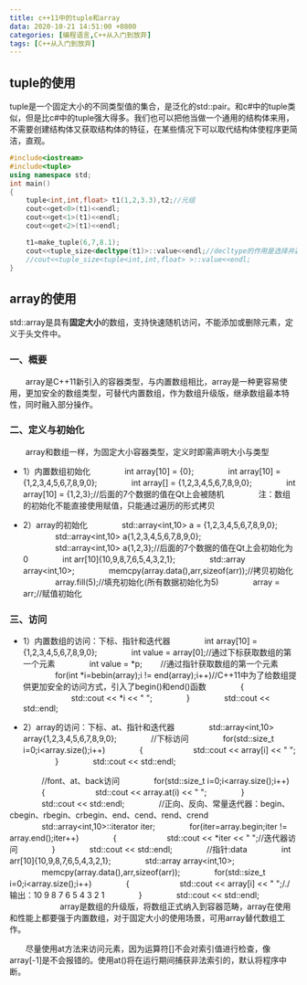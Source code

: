 ```yaml
---
title: c++11中的tuple和array
data: 2020-10-21 14:51:00 +0800
categories: [编程语言,C++从入门到放弃]
tags: [C++从入门到放弃]
---
```

## tuple的使用

tuple是一个固定大小的不同类型值的集合，是泛化的std::pair。和c#中的tuple类似，但是比c#中的tuple强大得多。我们也可以把他当做一个通用的结构体来用，不需要创建结构体又获取结构体的特征，在某些情况下可以取代结构体使程序更简洁，直观。

~~~C++
#include<iostream>
#include<tuple>
using namespace std;
int main()
{
    tuple<int,int,float> t1(1,2,3.3),t2;//元组
    cout<<get<0>(t1)<<endl;
    cout<<get<1>(t1)<<endl;
    cout<<get<2>(t1)<<endl;

    t1=make_tuple(6,7,8.1);
    cout<<tuple_size<decltype(t1)>::value<<endl;//decltype的作用是选择并返回操作数的数据类型
    //cout<<tuple_size<tuple<int,int,float> >::value<<endl;
}

~~~

## array的使用

std::array是具有**固定大小**的数组，支持快速随机访问，不能添加或删除元素，定义于头文件<array>中。

### 一、概要

　　array是C++11新引入的容器类型，与内置数组相比，array是一种更容易使用，更加安全的数组类型，可替代内置数组，作为数组升级版，继承数组最本特性，同时融入部分操作。

### 二、定义与初始化

　　array和数组一样，为固定大小容器类型，定义时即需声明大小与类型
　　
+ 1）内置数组初始化
　　　　int array[10] = {0};
　　　　int array[10] = {1,2,3,4,5,6,7,8,9,0};
　　　　int array[]   = {1,2,3,4,5,6,7,8,9,0};
　　　　int array[10] = {1,2,3};//后面的7个数据的值在Qt上会被随机
　　　　注：数组的初始化不能直接使用赋值，只能通过遍历的形式拷贝

+ 2）array的初始化
　　　　std::array<int,10> a = {1,2,3,4,5,6,7,8,9,0};
　　　　std::array<int,10> a{1,2,3,4,5,6,7,8,9,0};
　　　　std::array<int,10> a{1,2,3};//后面的7个数据的值在Qt上会初始化为0
　　　　int arr[10]{10,9,8,7,6,5,4,3,2,1};
　　　　std::array array<int,10>;
　　　　memcpy(array.data(),arr,sizeof(arr));//拷贝初始化
　　　　array.fill(5);//填充初始化(所有数据初始化为5)
　　　　array = arr;//赋值初始化

### 三、访问

+ 1）内置数组的访问：下标、指针和迭代器
　　　　int array[10] = {1,2,3,4,5,6,7,8,9,0};
　　　　int value = array[0];//通过下标获取数组的第一个元素
　　　　int value = *p;　　 //通过指针获取数组的第一个元素
　　　　for(int *i=bebin(array);i != end(array);i++)//C++11中为了给数组提供更加安全的访问方式，引入了begin()和end()函数
　　　　{
　　　　　　std::cout << *i << " ";
　　　　}
　　　　std::cout << std::endl;

+ 2）array的访问：下标、at、指针和迭代器
　　　　std::array<int,10> array{1,2,3,4,5,6,7,8,9,0};
　　　　//下标访问
　　　　for(std::size_t i=0;i<array.size();i++)
　　　　{
　　　　　　std::cout << array[i] << " ";
　　　　}
　　　　std::cout << std::endl;

　　　　//font、at、back访问
　　　　for(std::size_t i=0;i<array.size();i++)
　　　　{
　　　　　　std::cout << array.at(i) << " ";
　　　　}
　　　　std::cout << std::endl;
　　　　//正向、反向、常量迭代器：begin、cbegin、rbegin、crbegin、end、cend、rend、crend
　　　　std::array<int,10>::iterator iter;
　　　　for(iter=array.begin;iter != array.end();iter++)
　　　　{
　　　　　　std::cout << *iter << " ";//迭代器访问
　　　　}
　　　　std::cout << std::endl;
　　　　//指针:data
　　　　int arr[10]{10,9,8,7,6,5,4,3,2,1};
　　　　std::array array<int,10>;
　　　　memcpy(array.data(),arr,sizeof(arr));
　　　　for(std::size_t i=0;i<array.size();i++)
　　　　{
　　　　　　std::cout << array[i] << " ";/./输出：10 9 8 7 6 5 4 3 2 1
　　　　}
　　　　std::cout << std::endl;
　　　　
　　array是数组的升级版，将数组正式纳入到容器范畴，array在使用和性能上都要强于内置数组，对于固定大小的使用场景，可用array替代数组工作。

　　尽量使用at方法来访问元素，因为运算符[]不会对索引值进行检查，像array[-1]是不会报错的。使用at()将在运行期间捕获非法索引的，默认将程序中断。
